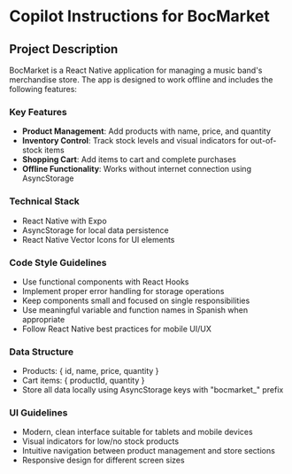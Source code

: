 # Copilot Instructions for BocMarket

<!-- Use this file to provide workspace-specific custom instructions to Copilot. For more details, visit https://code.visualstudio.com/docs/copilot/copilot-customization#_use-a-githubcopilotinstructionsmd-file -->

## Project Description
BocMarket is a React Native application for managing a music band's merchandise store. The app is designed to work offline and includes the following features:

### Key Features
- **Product Management**: Add products with name, price, and quantity
- **Inventory Control**: Track stock levels and visual indicators for out-of-stock items
- **Shopping Cart**: Add items to cart and complete purchases
- **Offline Functionality**: Works without internet connection using AsyncStorage

### Technical Stack
- React Native with Expo
- AsyncStorage for local data persistence
- React Native Vector Icons for UI elements

### Code Style Guidelines
- Use functional components with React Hooks
- Implement proper error handling for storage operations
- Keep components small and focused on single responsibilities
- Use meaningful variable and function names in Spanish when appropriate
- Follow React Native best practices for mobile UI/UX

### Data Structure
- Products: { id, name, price, quantity }
- Cart items: { productId, quantity }
- Store all data locally using AsyncStorage keys with "bocmarket_" prefix

### UI Guidelines
- Modern, clean interface suitable for tablets and mobile devices
- Visual indicators for low/no stock products
- Intuitive navigation between product management and store sections
- Responsive design for different screen sizes
